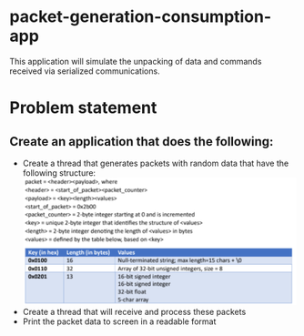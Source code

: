 # packet-generation-consumption-app
This application will simulate the unpacking of data and commands received via serialized communications. 

# Problem statement
## Create an application that does the following:
- Create a thread that generates packets with random data that have the following structure: ![Packet Structure](packet_structure.png)
- Create a thread that will receive and process these packets
- Print the packet data to screen in a readable format

